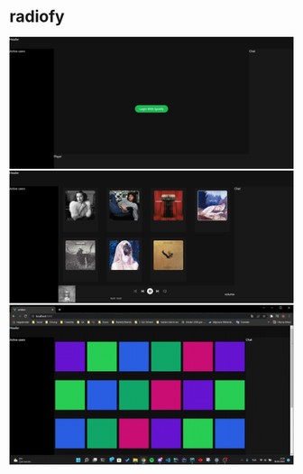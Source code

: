 # radiofy

![alt text](https://github.com/batuhannoz/radiofy/blob/main/frontend/src/img/Login.png)
![alt text](https://github.com/batuhannoz/radiofy/blob/main/frontend/src/img/Club.png)
![alt text](https://github.com/batuhannoz/radiofy/blob/main/frontend/src/img/readmeGIF.gif)
